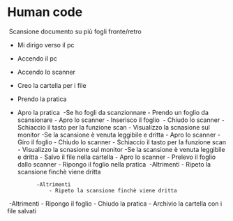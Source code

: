 # Human code
​
Scansione documento su più fogli fronte/retro
​
- Mi dirigo verso il pc
- Accendo il pc
- Accendo lo scanner
- Creo la cartella per i file
- Prendo la pratica 
- Apro la pratica 
​    -Se ho fogli da scanzionnare
        - Prendo un foglio da scansionare
        - Apro lo scanner
        - Inserisco il foglio
​        - Chiudo lo scanner
        - Schiaccio il tasto per la funzione scan
        - Visualizzo la scnasione sul monitor
            -Se la scansione è venuta leggibile e dritta
                - Apro lo scanner
                - Giro il foglio
                - Chiudo lo scanner
                - Schiaccio il tasto per la funzione scan
                - Visualizzo la scnasione sul monitor
                    -Se la scansione è venuta leggibile e dritta
                        - Salvo il file nella cartella
                        - Apro lo scanner
                        - Prelevo il foglio dallo scanner
                        - Ripongo il foglio nella pratica
​
                    -Altrimenti
                        - Ripeto la scansione finchè viene dritta 
                   
            -Altrimenti
                - Ripeto la scansione finchè viene dritta
​
    -Altrimenti 
        - Ripongo il foglio
        - Chiudo la pratica 
        - Archivio la cartella con i file salvati